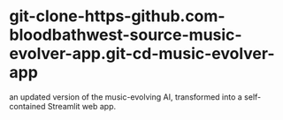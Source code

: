 # git-clone-https-github.com-bloodbathwest-source-music-evolver-app.git-cd-music-evolver-app
an updated version of the music-evolving AI, transformed into a self-contained Streamlit web app.
